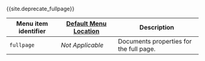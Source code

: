 {{site.deprecate_fullpage}}

| Menu item identifier | [Default Menu Location]({{site.baseurl}}/configure/editor-appearance/#examplethetinymcedefaultmenuitems) | Description                             |
|----------------------|----------------------------------------------------------------------------------------------------------|-----------------------------------------|
| `fullpage`           | _Not Applicable_                                                                                         | Documents properties for the full page. |